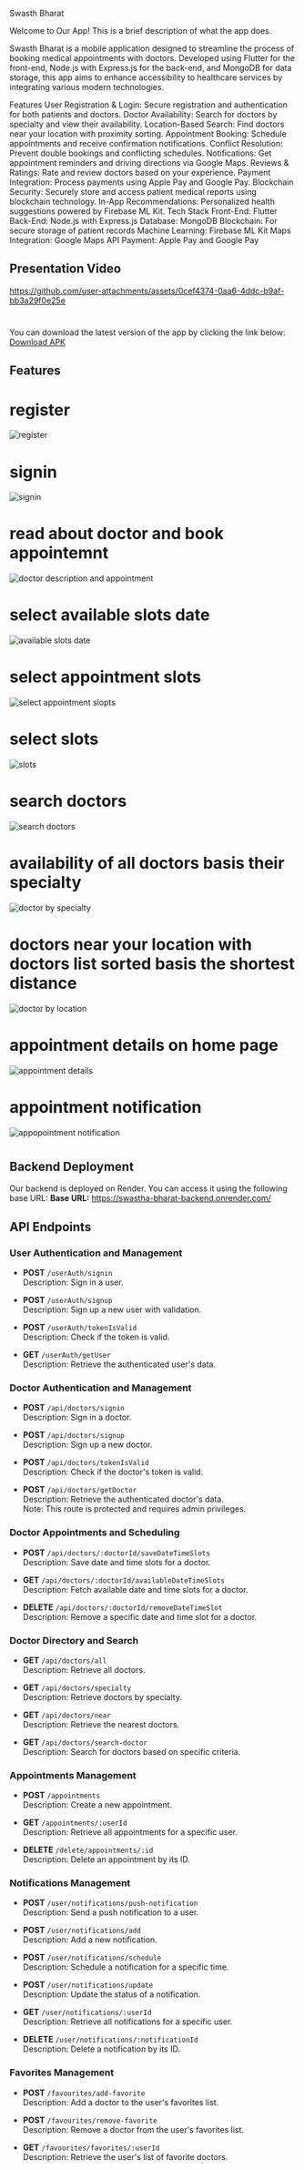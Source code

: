 Swasth Bharat

Welcome to Our App! This is a brief description of what the app does.

Swasth Bharat is a mobile application designed to streamline the process of booking medical appointments with doctors. Developed using Flutter for the front-end, Node.js with Express.js for the back-end, and MongoDB for data storage, this app aims to enhance accessibility to healthcare services by integrating various modern technologies.

Features
User Registration & Login: Secure registration and authentication for both patients and doctors.
Doctor Availability: Search for doctors by specialty and view their availability.
Location-Based Search: Find doctors near your location with proximity sorting.
Appointment Booking: Schedule appointments and receive confirmation notifications.
Conflict Resolution: Prevent double bookings and conflicting schedules.
Notifications: Get appointment reminders and driving directions via Google Maps.
Reviews & Ratings: Rate and review doctors based on your experience.
Payment Integration: Process payments using Apple Pay and Google Pay.
Blockchain Security: Securely store and access patient medical reports using blockchain technology.
In-App Recommendations: Personalized health suggestions powered by Firebase ML Kit.
Tech Stack
Front-End: Flutter
Back-End: Node.js with Express.js
Database: MongoDB
Blockchain: For secure storage of patient records
Machine Learning: Firebase ML Kit
Maps Integration: Google Maps API
Payment: Apple Pay and Google Pay

## Presentation Video
https://github.com/user-attachments/assets/0cef4374-0aa6-4ddc-b9af-bb3a29f0e25e
#
#
You can download the latest version of the app by clicking the link below:
[Download APK]([https://github.com/yourusername/yourrepository/releases/download/v1.0.0/myapp.apk](https://github.com/AkshatRai-21/swasth-bharat/releases/tag/v.1.0))


## Features

# register
![register](https://github.com/user-attachments/assets/30a44e86-85b3-4256-8ff2-899d65616a5a)
#
#

# signin
![signin](https://github.com/user-attachments/assets/c41ed244-1ce5-4548-95b9-e3839c9f274f)
#
#
# read about doctor and book appointemnt
![doctor description and appointment](https://github.com/user-attachments/assets/5300cd84-a92f-4fe7-8696-c8ba24d1fc33)
#
#
# select available slots date
![available slots date](https://github.com/user-attachments/assets/5c8217ed-5176-411c-ab98-d5c68ff2477d)
#
#
# select appointment slots
![select appointment slopts](https://github.com/user-attachments/assets/2c11726d-20ea-4c04-8b95-bd313e94fe9b)
#
#
# select slots
![slots](https://github.com/user-attachments/assets/ecd34c82-20c6-4b93-962d-a30a9831703f)
#
#
# search doctors
![search doctors](https://github.com/user-attachments/assets/18b033ed-58ee-4e2f-b293-203a27c21243)
#
#
# availability of all doctors basis their specialty
![doctor by specialty](https://github.com/user-attachments/assets/348785aa-1835-4a12-93ab-c92cb4a3479a)
#
#
# doctors near your location with doctors list sorted basis the shortest distance
![doctor by location](https://github.com/user-attachments/assets/06a95cd0-76f6-492f-ad67-e519b660cdb7)
#
#
# appointment details on home page
![appointment details](https://github.com/user-attachments/assets/c3dba47c-7163-4a56-bf6d-44986ab35333)

#
#
# appointment notification
![appopointment notification](https://github.com/user-attachments/assets/eb8958fa-e342-4465-93af-7bf953087ead)
#
#

## Backend Deployment
Our backend is deployed on Render. You can access it using the following base URL:
**Base URL:**  https://swastha-bharat-backend.onrender.com/

## API Endpoints

### User Authentication and Management

- **POST** `/userAuth/signin`  
  Description: Sign in a user.

- **POST** `/userAuth/signup`  
  Description: Sign up a new user with validation.

- **POST** `/userAuth/tokenIsValid`  
  Description: Check if the token is valid.

- **GET** `/userAuth/getUser`  
  Description: Retrieve the authenticated user's data.




### Doctor Authentication and Management

- **POST** `/api/doctors/signin`  
  Description: Sign in a doctor.

- **POST** `/api/doctors/signup`  
  Description: Sign up a new doctor.

- **POST** `/api/doctors/tokenIsValid`  
  Description: Check if the doctor's token is valid.

- **POST** `/api/doctors/getDoctor`  
  Description: Retrieve the authenticated doctor's data.  
  Note: This route is protected and requires admin privileges.

### Doctor Appointments and Scheduling

- **POST** `/api/doctors/:doctorId/saveDateTimeSlots`  
  Description: Save date and time slots for a doctor.

- **GET** `/api/doctors/:doctorId/availableDateTimeSlots`  
  Description: Fetch available date and time slots for a doctor.

- **DELETE** `/api/doctors/:doctorId/removeDateTimeSlot`  
  Description: Remove a specific date and time slot for a doctor.

### Doctor Directory and Search

- **GET** `/api/doctors/all`  
  Description: Retrieve all doctors.

- **GET** `/api/doctors/specialty`  
  Description: Retrieve doctors by specialty.

- **GET** `/api/doctors/near`  
  Description: Retrieve the nearest doctors.

- **GET** `/api/doctors/search-doctor`  
  Description: Search for doctors based on specific criteria.



### Appointments Management

- **POST** `/appointments`  
  Description: Create a new appointment.

- **GET** `/appointments/:userId`  
  Description: Retrieve all appointments for a specific user.

- **DELETE** `/delete/appointments/:id`  
  Description: Delete an appointment by its ID.

### Notifications Management

- **POST** `/user/notifications/push-notification`  
  Description: Send a push notification to a user.

- **POST** `/user/notifications/add`  
  Description: Add a new notification.

- **POST** `/user/notifications/schedule`  
  Description: Schedule a notification for a specific time.

- **POST** `/user/notifications/update`  
  Description: Update the status of a notification.

- **GET** `/user/notifications/:userId`  
  Description: Retrieve all notifications for a specific user.

- **DELETE** `/user/notifications/:notificationId`  
  Description: Delete a notification by its ID.

### Favorites Management

- **POST** `/favourites/add-favorite`  
  Description: Add a doctor to the user's favorites list.

- **POST** `/favourites/remove-favorite`  
  Description: Remove a doctor from the user's favorites list.

- **GET** `/favourites/favorites/:userId`  
  Description: Retrieve the user's list of favorite doctors.


